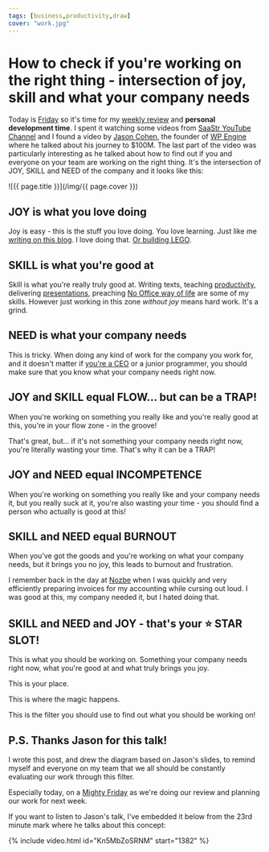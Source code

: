```yaml
---
tags: [business,productivity,draw]
cover: "work.jpg"
---
```


# How to check if you're working on the right thing - intersection of joy, skill and what your company needs

Today is [Friday](/tgif) so it's time for my [weekly review](/weekly-review/) and **personal development time**. I spent it watching some videos from [SaaStr YouTube Channel](https://www.youtube.com/@Saastr) and I found a video by [Jason Cohen](https://blog.asmartbear.com/jason-cohen), the founder of [WP Engine](https://wpengine.com) where he talked about his journey to $100M. The last part of the video was particularly interesting as he talked about how to find out if you and everyone on your team are working on the right thing. It's the intersection of JOY, SKILL and NEED of the company and it looks like this:

<!--More-->

![{{ page.title }}](/img/{{ page.cover }})

## JOY is what you love doing

Joy is easy - this is the stuff you love doing. You love learning. Just like me [writing on this blog](/blogging/). I love doing that. [Or building LEGO](/gt3).

## SKILL is what you're good at

Skill is what you're really truly good at. Writing texts, teaching [productivity](/productivity/), delivering [presentations](/guest/), preaching [No Office way of life](/nooffice) are some of my skills. However just working in this zone *without joy* means hard work. It's a grind.

## NEED is what your company needs

This is tricky. When doing any kind of work for the company you work for, and it doesn't matter if [you're a CEO](/nozbe/) or a junior programmer, you should make sure that you know what your company needs right now.

## JOY and SKILL equal FLOW… but can be a TRAP!

When you're working on something you really like and you're really good at this, you're in your flow zone - in the groove!

That's great, but… if it's not something your company needs right now, you're literally wasting your time. That's why it can be a TRAP!

## JOY and NEED equal INCOMPETENCE

When you're working on something you really like and your company needs it, but you really suck at it, you're also wasting your time - you should find a person who actually is good at this!

## SKILL and NEED equal BURNOUT

When you've got the goods and you're working on what your company needs, but it brings you no joy, this leads to burnout and frustration.

I remember back in the day at [Nozbe][n] when I was quickly and very efficiently preparing invoices for my accounting while cursing out loud. I was good at this, my company needed it, but I hated doing that.

## SKILL and NEED and JOY - that's your ⭐️ STAR SLOT!

This is what you should be working on. Something your company needs right now, what you're good at and what truly brings you joy.

This is your place.

This is where the magic happens.

This is the filter you should use to find out what you should be working on!

## P.S. Thanks Jason for this talk!

I wrote this post, and drew the diagram based on Jason's slides, to remind myself and everyone on my team that we all should be constantly evaluating our work through this filter.

Especially today, on a [Mighty Friday](https://nozbe.com/friday?c=michaelteam) as we're doing our review and planning our work for next week.

If you want to listen to Jason's talk, I've embedded it below from the 23rd minute mark where he talks about this concept:

{% include video.html id="Kn5MbZoSRNM" start="1382" %}

[n]: https://michael.gratis/nozbe
[np]: https://michael.gratis/nozbepersonal